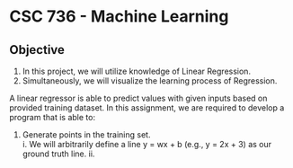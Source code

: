 # CSC 736 - Machine Learning 
## Objective
1. In this project, we will utilize knowledge of Linear Regression.  
2. Simultaneously, we will visualize the learning process of Regression.

A linear regressor is able to predict values with given inputs based on provided training
dataset. In this assignment, we are required to develop a program that is able to:  
1. Generate points in the training set.  
   i. We will arbitrarily define a line y = wx + b (e.g., y = 2x + 3) as our ground truth line.
   ii. 
